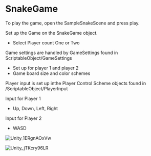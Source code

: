 # SnakeGame

To play the game, open the SampleSnakeScene and press play. 

Set up the Game on the SnakeGame object. 

- Select Player count One or Two 

Game settings are handled by GameSettings found in ScriptableObject/GameSettings
- Set up for player 1 and player 2
- Game board size and color schemes


Player input is set up inthe Player Control Scheme objects found in /ScriptableObject/PlayerInput 

Input for Player 1 
- Up, Down, Left, Right 

Input for Player 2 
- WASD 


![Unity_1ERgnAOxVw](https://user-images.githubusercontent.com/18499614/234721004-4aa83e65-d8d0-48ed-a27b-553db2ea0d36.gif)

![Unity_jTKcry96LR](https://user-images.githubusercontent.com/18499614/234721013-2e43a8d6-130a-4976-8d43-9fdd5dfe48e9.gif)
